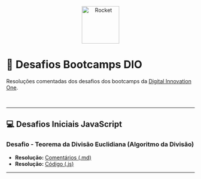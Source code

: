 <div align="center">
  <img alt="Rocket" height="100" src="https://raw.githubusercontent.com/FortAwesome/Font-Awesome/6.x/svgs/solid/rocket.svg">
</div>

# 🚀 Desafios Bootcamps DIO
Resoluções comentadas dos desafios dos bootcamps da [Digital Innovation One](https://www.dio.me/).

<br>

---

## 💻 Desafios Iniciais JavaScript

### Desafio - Teorema da Divisão Euclidiana (Algoritmo da Divisão)
- **Resolução:** [Comentários (.md)](https://github.com/elidianaandrade/dio-desafios-bootcamps/blob/main/desafios-javascript/desafio-teorema-da-divisao-euclidiana/resolucao-comentada.md)
- **Resolução:** [Código (.js)](https://github.com/elidianaandrade/dio-desafios-bootcamps/blob/main/desafios-javascript/desafio-teorema-da-divisao-euclidiana/resolucao-codigo.js)
---
